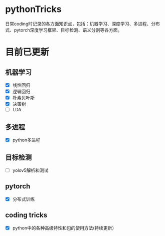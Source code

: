 # pythonTricks

日常coding时记录的各方面知识点，包括：机器学习、深度学习、多进程、分布式、pytorch深度学习框架、目标检测、语义分割等各方面。

# 目前已更新

## 机器学习
- [x] 线性回归
- [x] 逻辑回归
- [x] 朴素贝叶斯
- [x] 决策树
- [ ] LDA

## 多进程
- [x] python多进程

## 目标检测
- [ ] yolov5解析和测试

## pytorch
- [x] 分布式训练

## coding tricks
- [x] python中的各种高级特性和包的使用方法(持续更新）
